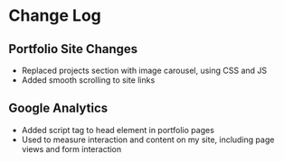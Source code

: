 # Change Log

## Portfolio Site Changes

- Replaced projects section with image carousel, using CSS and JS
- Added smooth scrolling to site links

## Google Analytics

- Added script tag to head element in portfolio pages
- Used to measure interaction and content on my site, including page views and form interaction
